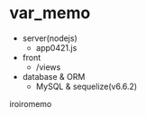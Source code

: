 # var_memo

  - server(nodejs)
    - app0421.js
  - front 
    - /views
  - database & ORM
    - MySQL & sequelize(v6.6.2)
    
iroiromemo
